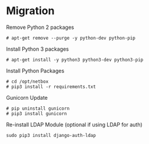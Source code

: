 # Migration

Remove Python 2 packages

```no-highlight
# apt-get remove --purge -y python-dev python-pip
```

Install Python 3 packages

```no-highlight
# apt-get install -y python3 python3-dev python3-pip
```

Install Python Packages

```no-highlight
# cd /opt/netbox
# pip3 install -r requirements.txt
```

Gunicorn Update

```no-highlight
# pip uninstall gunicorn
# pip3 install gunicorn
```

Re-install LDAP Module (optional if using LDAP for auth)

```no-highlight
sudo pip3 install django-auth-ldap
```
